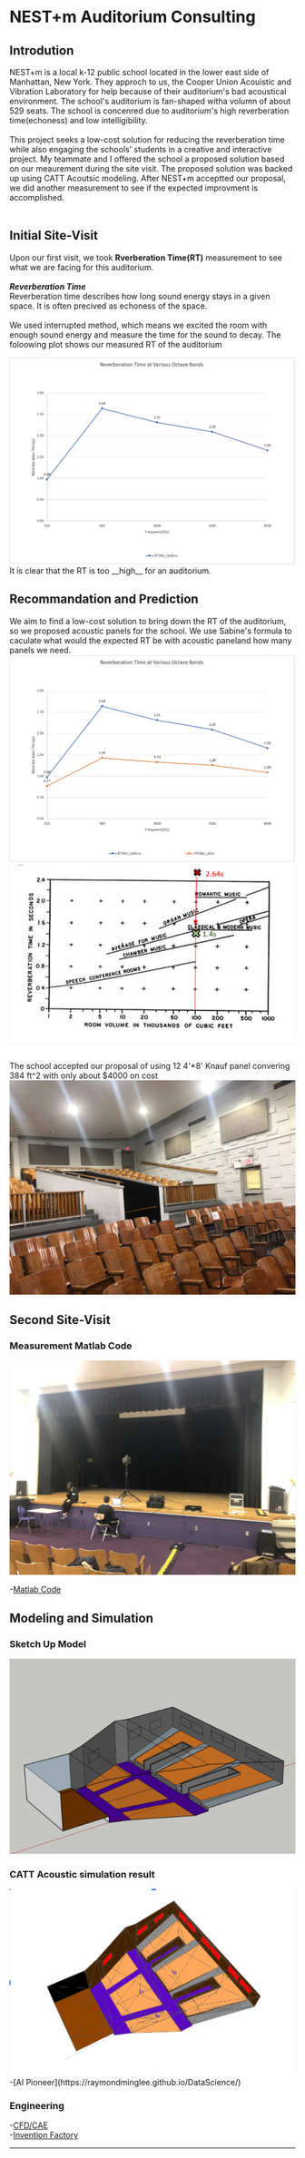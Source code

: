<br>
<br>

# NEST+m Auditorium Consulting


## Introdution
NEST+m is a local k-12 public school located in the lower east side of Manhattan, New York. They approch to us, the Cooper Union Acouistic and Vibration Laboratory for help
because of their auditorium's bad acoustical environment. The school's auditorium is fan-shaped witha volumn of about 529 seats. The school is concenred due to auditorium's high reverberation time(echoness) and low intelligibility. 
<br><br>
This project seeks a low-cost solution for reducing the reverberation time while also engaging the
schools’ students in a creative and interactive project. My teammate and I offered the school a proposed solution based on our meaurement during the site visit. The proposed solution was backed up using CATT Acoutsic modeling.
After NEST+m acceptted our proposal, we did another measurement to see if the expected improvment is accomplished. 
<br><br>

## Initial Site-Visit
Upon our first visit, we took __Rverberation Time(RT)__ measurement to see what we are facing for this auditorium.
<br><br>
*__Reverberation Time__*  
Reverberation time describes how long sound energy stays in a given space. It is often precived as echoness of the space. 
<br><br>
We used interrupted method, which means we excited the room with enough sound energy and measure the time for the sound to decay. The foloowing plot shows our measured RT of the auditorium


<img src="pic/RT_mea.png?raw=true"/>
<br>
It is clear that the RT is too __high__ for an auditorium.

## Recommandation and Prediction
We aim to find a low-cost solution to bring down the RT of the auditorium, so we proposed acoustic panels for the school.
We use Sabine's formula to caculate what would the expected RT be with acoustic paneland how many panels we need. 
<img src="pic/RT_both.png?raw=true"/>
<img src="pic/compare.png?raw=true"/>
<br> <br>

The school accepted our proposal of using 12 4'\*8' Knauf panel convering 384 ft^2 with only about $4000 on cost 
<img src="pic/proposal.jpg?raw=true"/>


## Second Site-Visit
### Measurement Matlab Code
<img src="pic/measure.jpg?raw=true"/>

-[Matlab Code](https://github.com/raymondminglee/Acoustic-Consulting)

## Modeling and Simulation
### Sketch Up Model
<img src="pic/sketchup.png?raw=true"/>

### CATT Acoustic simulation result
<img src="pic/catt.png?raw=true"/>



<br>
-[AI Pioneer](https://raymondminglee.github.io/DataScience/)

### Engineering
-[CFD/CAE](https://raymondminglee.github.io/Engineering/)
<br>
-[Invention Factory](https://raymondminglee.github.io/Engineering/)

---




